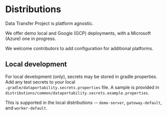 # Distributions

Data Transfer Project is platform agnostic.

We offer demo local and Google (GCP) deployments, with a
Microsoft (Azure) one in progress.

We welcome contributors to add configuration for additional platforms.

## Local development

For local development (only), secrets may be stored in gradle properties.
Add any test secrets to your local `.gradle/dataportability.secrets.properties` file. A
sample is provided in `distributions/common/dataportability.secrets.example.properties`.

This is supported in the local distributions -- `demo-server`, `gateway-default`, and
`worker-default`.
